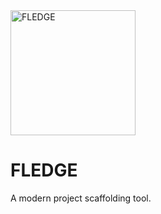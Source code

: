 <img src="https://unpkg.com/fledge@latest/docs/fledge.png" alt="FLEDGE" width="auto" height="200px">

<br>

# FLEDGE

A modern project scaffolding tool.
